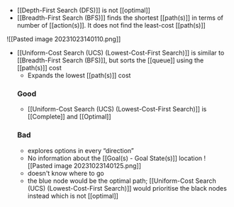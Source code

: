 - [[Depth-First Search (DFS)]] is not [[optimal]]
- [[Breadth-First Search (BFS)]] finds the shortest [[path(s)]] in terms of number of [[action(s)]]. It does not find the least-cost [[path(s)]]

![[Pasted image 20231023140110.png]]
- [[Uniform-Cost Search (UCS) (Lowest-Cost-First Search)]] is similar to [[Breadth-First Search (BFS)]], but sorts the [[queue]] using the [[path(s)]] cost
    - Expands the lowest [[path(s)]] cost
    ### Good
	-  [[Uniform-Cost Search (UCS) (Lowest-Cost-First Search)]] is [[Complete]] and [[Optimal]]
    ### Bad
	- explores options in every “direction”
    - No information about the [[Goal(s) - Goal State(s)]] location
    ![[Pasted image 20231023140125.png]]
    - doesn't know where to go
    - the blue node would be the optimal path; [[Uniform-Cost Search (UCS) (Lowest-Cost-First Search)]] would prioritise the black nodes instead which is not [[optimal]]
